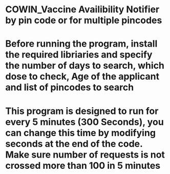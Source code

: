 # COWIN_Vaccine Availibility Notifier by pin code or for multiple pincodes
# Before running the program, install the required libriaries and specify the number of days to search, which dose to check, Age of the applicant and list of pincodes to search

# This program is designed to run for every 5 minutes (300 Seconds), you can change this time by modifying seconds at the end of the code. Make sure number of requests is not crossed more than 100 in 5 minutes
